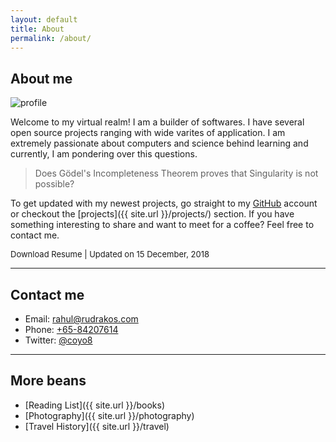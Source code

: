 ```yaml
---
layout: default
title: About
permalink: /about/
---
```


## About me

<img class="profile-picture" src="{{ site.url }}/assets/images/profile.jpg" alt="profile">


Welcome to my virtual realm! I am a builder of softwares. I have several open source projects ranging with wide varites of application. I am extremely passionate about computers and science behind learning and currently, I am pondering over this questions.

> Does Gödel's Incompleteness Theorem proves that Singularity is not possible?

To get updated with my newest projects, go straight to my [GitHub][github] account or checkout the [projects]({{ site.url }}/projects/) section. If you have something interesting to share and want to meet for a coffee? Feel free to contact me.

<div class="social-icon"><a id="pdf-ic" href="{{ site.url }}/assets/pdf/resume.pdf" target="_blank">
    <i class="fa fa-file-pdf-o social-icon"></i>
  </a>
  <span><font size="2">Download Resume | Updated on 15 December, 2018 </font></span>
</div>

---

## Contact me

* Email: [rahul@rudrakos.com](mailto:rahul@rudrakos.com)
* Phone: [+65-84207614](tel:+65-84207614)
* Twitter: [@coyo8](https://twitter.com/coyo8)

---

## More beans
* [Reading List]({{ site.url }}/books)
* [Photography]({{ site.url }}/photography)
* [Travel History]({{ site.url }}/travel)


[github]: <https://github.com/{{ site.trivium.social.github }}>
[medium]: <https://medium.com/@{{ site.trivium.social.medium }}>
[udacity]: <https://udacity.com>
[fsnd]: <https://www.udacity.com/course/full-stack-web-developer-nanodegree--nd004>
[PSF]: <https://www.python.org/psf>
[rudra]: <https://en.wikipedia.org/wiki/Rudra>
[cmu]: <https://www.hcii.cmu.edu/>
[disney]: <http://www.disneyinteractive.com/>
[grab]: <https://www.grab.com/sg/>

